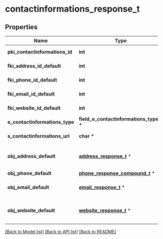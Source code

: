 # contactinformations_response_t

## Properties
Name | Type | Description | Notes
------------ | ------------- | ------------- | -------------
**pki_contactinformations_id** | **int** | The unique ID of the Contactinformations | 
**fki_address_id_default** | **int** | The unique ID of the Address | [optional] 
**fki_phone_id_default** | **int** | The unique ID of the Phone. | [optional] 
**fki_email_id_default** | **int** | The unique ID of the Email | [optional] 
**fki_website_id_default** | **int** | The unique ID of the Website Default | [optional] 
**e_contactinformations_type** | **field_e_contactinformations_type_t \*** |  | 
**s_contactinformations_url** | **char \*** | The url of the Contactinformations | [optional] 
**obj_address_default** | [**address_response_t**](address_response.md) \* | An Address Object and children to create a complete structure | [optional] 
**obj_phone_default** | [**phone_response_compound_t**](phone_response_compound.md) \* |  | [optional] 
**obj_email_default** | [**email_response_t**](email_response.md) \* | An Email Object and children to create a complete structure | [optional] 
**obj_website_default** | [**website_response_t**](website_response.md) \* | A Website Object and children to create a complete structure | [optional] 

[[Back to Model list]](../README.md#documentation-for-models) [[Back to API list]](../README.md#documentation-for-api-endpoints) [[Back to README]](../README.md)


